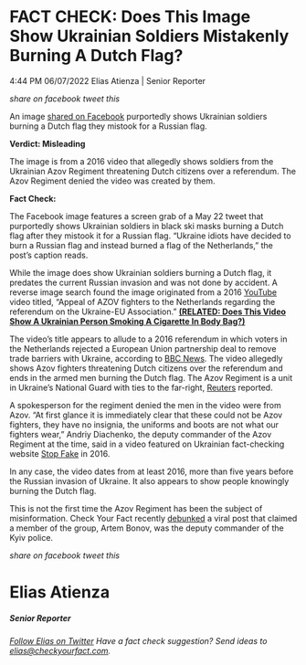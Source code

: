 FACT CHECK: Does This Image Show Ukrainian Soldiers Mistakenly Burning A Dutch Flag?
====================================================================================

4:44 PM 06/07/2022 Elias Atienza | Senior Reporter

_share on facebook_ _tweet this_

 

An image [shared on Facebook](https://www.facebook.com/photo/?fbid=10228422165320855&set=a.10200825612024270) purportedly shows Ukrainian soldiers burning a Dutch flag they mistook for a Russian flag.  

**Verdict: Misleading**

 

The image is from a 2016 video that allegedly shows soldiers from the Ukrainian Azov Regiment threatening Dutch citizens over a referendum. The Azov Regiment denied the video was created by them.

**Fact Check:** 

The Facebook image features a screen grab of a May 22 tweet that purportedly shows Ukrainian soldiers in black ski masks burning a Dutch flag after they mistook it for a Russian flag. “Ukraine idiots have decided to burn a Russian flag and instead burned a flag of the Netherlands,” the post’s caption reads.

 

While the image does show Ukrainian soldiers burning a Dutch flag, it predates the current Russian invasion and was not done by accident. A reverse image search found the image originated from a 2016 [YouTube](https://www.youtube.com/watch?v=c5YJGKs3AUo&t=2s) video titled, “Appeal of AZOV fighters to the Netherlands regarding the referendum on the Ukraine-EU Association.” **[(RELATED: Does This Video Show A Ukrainian Person Smoking A Cigarette In Body Bag?)](https://checkyourfact.com/2022/03/17/fact-check-ukraine-conflict-body-bags-smoking/)**

 

The video’s title appears to allude to a 2016 referendum in which voters in the Netherlands rejected a European Union partnership deal to remove trade barriers with Ukraine, according to [BBC News](https://www.bbc.com/news/world-europe-35976086). The video allegedly shows Azov fighters threatening Dutch citizens over the referendum and ends in the armed men burning the Dutch flag. The Azov Regiment is a unit in Ukraine’s National Guard with ties to the far-right, [Reuters](https://www.reuters.com/world/europe/last-defenders-mariupol-what-is-ukraines-azov-regiment-2022-05-17/) reported.

A spokesperson for the regiment denied the men in the video were from Azov. “At first glance it is immediately clear that these could not be Azov fighters, they have no insignia, the uniforms and boots are not what our fighters wear,” Andriy Diachenko, the deputy commander of the Azov Regiment at the time, said in a video featured on Ukrainian fact-checking website [Stop Fake](https://www.stopfake.org/en/fake-azov-threatens-to-destroy-dutch-citizens-if-they-reject-association-deal-with-ukraine/) in 2016.

In any case, the video dates from at least 2016, more than five years before the Russian invasion of Ukraine. It also appears to show people knowingly burning the Dutch flag.

This is not the first time the Azov Regiment has been the subject of misinformation. Check Your Fact recently [debunked](https://checkyourfact.com/2022/03/28/fact-check-neo-nazi-kyiv-police-ukraine/) a viral post that claimed a member of the group, Artem Bonov, was the deputy commander of the Kyiv police.

_share on facebook_ _tweet this_

Elias Atienza
=============

##### Senior Reporter

_[Follow Elias on Twitter](https://twitter.com/AtienzaElias)_ _Have a fact check suggestion? Send ideas to [elias@checkyourfact.com](elias@checkyourfact.com)._